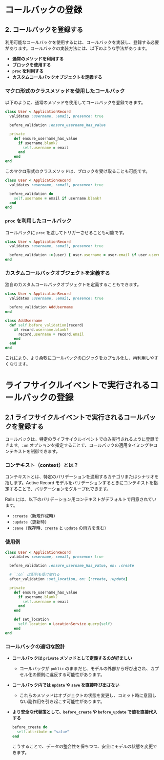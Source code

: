 # コールバックの登録

## 2. コールバックを登録する

利用可能なコールバックを使用するには、コールバックを実装し、登録する必要があります。コールバックの実装方法には、以下のような手法があります。

- **通常のメソッドを利用する**
- **ブロックを使用する**
- **`proc` を利用する**
- **カスタムコールバックオブジェクトを定義する**

### マクロ形式のクラスメソッドを使用したコールバック

以下のように、通常のメソッドを使用してコールバックを登録できます。

```ruby
class User < ApplicationRecord
  validates :username, :email, presence: true

  before_validation :ensure_username_has_value

  private
    def ensure_username_has_value
      if username.blank?
        self.username = email
      end
    end
end
```

このマクロ形式のクラスメソッドは、ブロックを受け取ることも可能です。

```ruby
class User < ApplicationRecord
  validates :username, :email, presence: true

  before_validation do
    self.username = email if username.blank?
  end
end
```

### `proc` を利用したコールバック

コールバックに `proc` を渡してトリガーさせることも可能です。

```ruby
class User < ApplicationRecord
  validates :username, :email, presence: true

  before_validation ->(user) { user.username = user.email if user.username.blank? }
end
```

### カスタムコールバックオブジェクトを定義する

独自のカスタムコールバックオブジェクトを定義することもできます。

```ruby
class User < ApplicationRecord
  validates :username, :email, presence: true

  before_validation AddUsername
end

class AddUsername
  def self.before_validation(record)
    if record.username.blank?
      record.username = record.email
    end
  end
end
```

これにより、より柔軟にコールバックのロジックをカプセル化し、再利用しやすくなります。

# ライフサイクルイベントで実行されるコールバックの登録

## 2.1 ライフサイクルイベントで実行されるコールバックを登録する

コールバックは、特定のライフサイクルイベントでのみ実行されるように登録できます。`:on` オプションを指定することで、コールバックの適用タイミングやコンテキストを制御できます。

### コンテキスト（context）とは？
コンテキストとは、特定のバリデーションを適用するカテゴリまたはシナリオを指します。Active Record モデルをバリデーションするときにコンテキストを指定することで、バリデーションをグループ化できます。

Rails には、以下のバリデーション用コンテキストがデフォルトで用意されています。
- `:create`（新規作成時）
- `:update`（更新時）
- `:save`（保存時、`create` と `update` の両方を含む）

### 使用例

```ruby
class User < ApplicationRecord
  validates :username, :email, presence: true

  before_validation :ensure_username_has_value, on: :create

  # `:on` は配列も受け取れる
  after_validation :set_location, on: [:create, :update]

  private
    def ensure_username_has_value
      if username.blank?
        self.username = email
      end
    end

    def set_location
      self.location = LocationService.query(self)
    end
end
```

### コールバックの適切な設計

- **コールバックは `private` メソッドとして定義するのが好ましい**
  - コールバックが `public` のままだと、モデルの外部から呼び出され、カプセル化の原則に違反する可能性があります。

- **コールバック内では `update` や `save` を直接呼び出さない**
  - これらのメソッドはオブジェクトの状態を変更し、コミット時に意図しない副作用を引き起こす可能性があります。

- **より安全な代替策として、`before_create` や `before_update` で値を直接代入する**
  ```ruby
  before_create do
    self.attribute = "value"
  end
  ```
  こうすることで、データの整合性を保ちつつ、安全にモデルの状態を変更できます。

